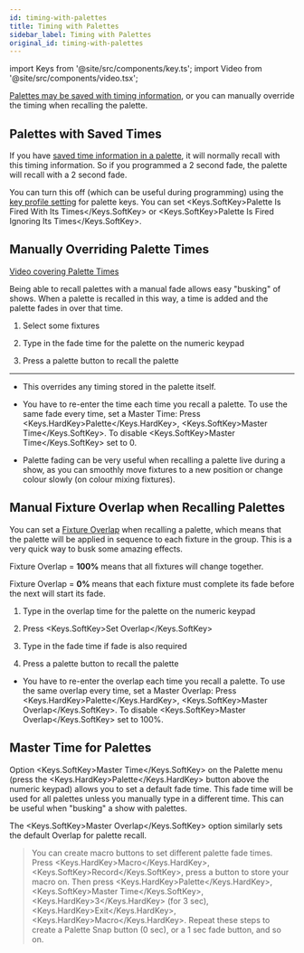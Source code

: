 ```yaml
---
id: timing-with-palettes
title: Timing with Palettes
sidebar_label: Timing with Palettes
original_id: timing-with-palettes
---
```


import Keys from '@site/src/components/key.ts';
import Video from '@site/src/components/video.tsx';

[Palettes may be saved with timing information](creating-palettes.md#creating-a-time-palette),
or you can manually override the timing when recalling the palette.

Palettes with Saved Times
-------------------------

If you have 
[saved time information in a palette](creating-palettes.md#creating-a-time-palette),
it will normally recall with this timing information. So if you 
programmed a 2 second fade, the palette will recall with a 2 second fade.

You can turn this off (which can be useful during programming) using the
[key profile setting](../system-settings/key-profiles.md) for palette keys.
You can set <Keys.SoftKey>Palette Is Fired With Its Times</Keys.SoftKey> or <Keys.SoftKey>Palette Is Fired
Ignoring Its Times</Keys.SoftKey>.

Manually Overriding Palette Times
---------------------------------

[Video covering Palette Times](https://youtu.be/FF8szWCpVkE?t=135)

Being able to recall palettes with a manual fade allows easy \"busking\"
of shows. When a palette is recalled in this way, a time is added and
the palette fades in over that time.

1. Select some fixtures

2. Type in the fade time for the palette on the numeric keypad

3. Press a palette button to recall the palette

---

-   This overrides any timing stored in the palette itself.

-   You have to re-enter the time each time you recall a palette. To use
    the same fade every time, set a Master Time: Press <Keys.HardKey>Palette</Keys.HardKey>, <Keys.SoftKey>Master
    Time</Keys.SoftKey>. To disable <Keys.SoftKey>Master Time</Keys.SoftKey> set to 0.

-   Palette fading can be very useful when recalling a palette live
    during a show, as you can smoothly move fixtures to a new position
    or change colour slowly (on colour mixing fixtures).

Manual Fixture Overlap when Recalling Palettes
----------------------------------------------

You can set a [Fixture Overlap](../cues/cue-timing.md#setting-fade-times-and-overlap-for-a-cue)
when recalling a palette, which means that
the palette will be applied in sequence to each fixture in the group.
This is a very quick way to busk some amazing effects.


Fixture Overlap = <strong>100%</strong> means that all fixtures will change together.


Fixture Overlap = <strong>0%</strong> means that each fixture must complete its fade before the
next will start its fade.

1. Type in the overlap time for the palette on the numeric keypad

2. Press <Keys.SoftKey>Set Overlap</Keys.SoftKey>

3. Type in the fade time if fade is also required

4. Press a palette button to recall the palette

-   You have to re-enter the overlap each time you recall a palette. To
    use the same overlap every time, set a Master Overlap: Press
    <Keys.HardKey>Palette</Keys.HardKey>, <Keys.SoftKey>Master Overlap</Keys.SoftKey>. To disable <Keys.SoftKey>Master Overlap</Keys.SoftKey> set to 100%.

Master Time for Palettes
------------------------

Option <Keys.SoftKey>Master Time</Keys.SoftKey> on the Palette menu (press the <Keys.HardKey>Palette</Keys.HardKey> button
above the numeric keypad) allows you to set a default fade time. This
fade time will be used for all palettes unless you manually type in a
different time. This can be useful when "busking" a show with palettes.

The <Keys.SoftKey>Master Overlap</Keys.SoftKey> option similarly sets the default Overlap for
palette recall.

> You can create macro buttons to set different palette fade times. Press
<Keys.HardKey>Macro</Keys.HardKey>, <Keys.SoftKey>Record</Keys.SoftKey>, press a button to store your macro on. Then press 
<Keys.HardKey>Palette</Keys.HardKey>, <Keys.SoftKey>Master Time</Keys.SoftKey>, <Keys.HardKey>3</Keys.HardKey> (for 3 sec), <Keys.HardKey>Exit</Keys.HardKey>, <Keys.HardKey>Macro</Keys.HardKey>. 
Repeat these steps to create a Palette Snap button (0 sec), or a 1 sec 
fade button, and so on.